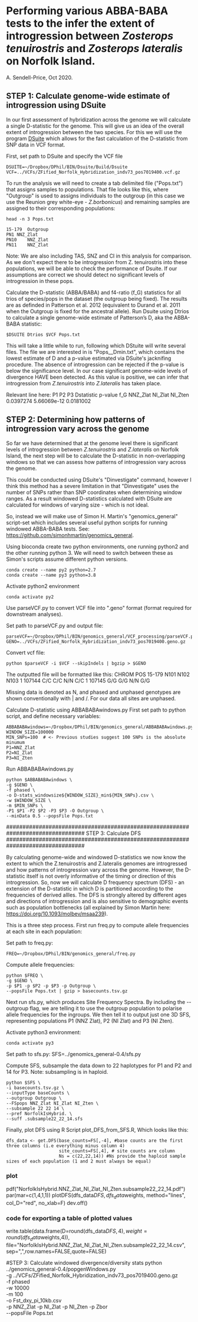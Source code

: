 # Performing various ABBA-BABA tests to the infer the extent of introgression between *Zosterops tenuirostris* and *Zosterops lateralis* on Norfolk Island.
A. Sendell-Price, Oct 2020.

## STEP 1: Calculate genome-wide estimate of introgression using DSuite
In our first assessment of hybridization across the genome we will calculate a single D-statistic for the genome. This will give us an idea of the overall extent of introgression between the two species. For this we will use the program [DSuite](https://github.com/millanek/Dsuite) which allows for the fast calculation of the D-statistic from SNP data in VCF format.

First, set path to DSuite and specify the VCF file
```
DSUITE=~/Dropbox/DPhil/BIN/Dsuite/Build/Dsuite
VCF=../VCFs/ZFified_Norfolk_Hybridization_indv73_pos7019400.vcf.gz
```
To run the analysis we will need to create a tab delimited file ("Pops.txt") that assigns samples to populations. That file looks like this, where "Outgroup" is used to assigns individuals to the outgroup (in this case we use the Reunion grey white-eye - *Z.borbonicus*) and remaining samples are assigned to their corresponding populations:

```
head -n 3 Pops.txt
```
```
15-179	Outgroup
PN1	NNZ_Zlat
PN10	NNZ_Zlat
PN11	NNZ_Zlat
```

Note: We are also including TAS, SNZ and CI in this analysis for comparison. As we don't expect there to be introgression from Z. tenuirostris into these populations, we will be able to check the performance of Dsuite. If our assumptions are correct we should detect no significant levels of introgression in these pops.

Calculate the D-statistic (ABBA/BABA) and f4-ratio (f_G) statistics for all trios of species/pops in the dataset (the outgroup being fixed). The results are as definded in Patterson et al. 2012 (equivalent to Durand et al. 2011 when the Outgroup is fixed for the ancestral allele). Run Dsuite using Dtrios to calculate a single genome-wide estimate of Patterson’s D, aka the ABBA-BABA statistic:

```
$DSUITE Dtrios $VCF Pops.txt
```

This will take a little while to run, following which DStuite will write several files. The file we are interested in is "Pops__Dmin.txt", which contains the lowest estimate of D and a p-value estimated via DSuite's jacknifing procedure. The absence of introgression can be rejected if the p-value is below the significance level. In our case significant genome-wide levels of divergence HAVE been detected. As this value is positive, we can infer that introgression from *Z.tenuirostris* into *Z.lateralis* has taken place.

Relevant line here:
P1	        P2	      P3	      Dstatistic    p-value	      f_G
NNZ_Zlat	  NI_Zlat	  NI_Zten	  0.0397274	    5.66069e-12	  0.0181002



## STEP 2: Determining how patterns of introgression vary across the genome

So far we have determined that at the genome level there is significant levels of introgression between *Z.tenuirostris* and *Z.lateralis* on Norfolk Island, the next step will be to calculate the D-statistic in non-overlapping windows so that we can assess how patterns of introgression vary across the genome.

This could be conducted using DSuite's "Dinvestigate" command, however I think this method has a severe limitation in that "Dinvestigate" uses the number of SNPs rather than SNP coordinates when determining window ranges. As a result windowed D-statistics calculated with DSuite are calculated for windows of varying size - which is not ideal.

So, instead we will make use of Simon H. Martin's "genomics_general" script-set which includes several useful python scripts for running windowed ABBA-BABA tests. See: https://github.com/simonhmartin/genomics_general.

Using bioconda create two python environments, one running python2 and the other running python 3. We will need to switch between these as Simon's scripts assume different python versions.

```
conda create --name py2 python=2.7
conda create --name py3 python=3.8
```

Activate python2 environment
```
conda activate py2
```

Use parseVCF.py to convert VCF file into ".geno" format (format required for downstream analyses).

Set path to parseVCF.py and output file:
```
parseVCF=~/Dropbox/DPhil/BIN/genomics_general/VCF_processing/parseVCF.py
GENO=../VCFs/ZFified_Norfolk_Hybridization_indv73_pos7019400.geno.gz
```

Convert vcf file:
```
python $parseVCF -i $VCF --skipIndels | bgzip > $GENO
```

The outputted file will be formatted like this:
CHROM	POS	    15-179	N101	N102	N103
1      107144	C/C	    C/C   N/N	  C/C
1	    107145	G/G	    G/G	  N/N   G/G

Missing data is denoted as N, and phased and unphased genotypes are shown conventionally with | and /. For our data all sites are unphased.

Calculate D-statistic using ABBABABAwindows.py
First set path to python script, and define necessary variables:
```
ABBABABAwindows=~/Dropbox/DPhil/BIN/genomics_general/ABBABABAwindows.py
WINDOW_SIZE=100000
MIN_SNPs=100  # <- Previous studies suggest 100 SNPs is the absolute minumum
P1=NNZ_Zlat
P2=NI_Zlat
P3=NI_Zten
```

Run ABBABABAwindows.py
```
python $ABBABABAwindows \
-g $GENO \
-f phased \
-o D-stats_windowsize${WINDOW_SIZE}_min${MIN_SNPs}.csv \
-w $WINDOW_SIZE \
-m $MIN_SNPs \
-P1 $P1 -P2 $P2 -P3 $P3 -O Outgroup \
--minData 0.5 --popsFile Pops.txt
```

################################################################################
STEP 3: Calculate DFS
################################################################################

By calculating genome-wide and windowed D-statistics we now know the extent to which the Z.tenuirostris and Z.lateralis genomes are introgressed and how patterns of introgression vary across the genome. However, the D-statistic itself is not overly informative of the timing or direction of this introgression. So, now we will calculate D frequency spectrum (DFS) - an extension of the D-statistic in which D is partitioned according to the frequencies of derived allles. The DFS is strongly altered by different ages and directions of introgression and is also sensitive to demographic events such as population bottlenecks (all explained by Simon Martin here: https://doi.org/10.1093/molbev/msaa239).

This is a three step process. First run freq.py to compute allele frequencies at each site in each population:

Set path to freq.py:
```
FREQ=~/Dropbox/DPhil/BIN/genomics_general/freq.py
```

Compute allele frequencies:
```
python $FREQ \
-g $GENO \
-p $P1 -p $P2 -p $P3 -p Outgroup \
--popsFile Pops.txt | gzip > basecounts.tsv.gz
```

Next run sfs.py, which produces Site Frequency Spectra. By including the --outgroup flag, we are telling it to use the outgroup population to polarise allele frequencies for the ingroups. We then tell it to output just one 3D SFS, representing populations P1 (NNZ Zlat), P2 (NI Zlat) and P3 (NI Zten).

Activate python3 environment:
```
conda activate py3
```

Set path to sfs.py:
SFS=../genomics_general-0.4/sfs.py

Compute SFS, subsample the data down to 22 haplotypes for P1 and P2 and 14 for P3. Note: subsampling is in haploid.

```
python $SFS \
-i basecounts.tsv.gz \
--inputType baseCounts \
--outgroup Outgroup \
--FSpops NNZ_Zlat NI_Zlat NI_Zten \
--subsample 22 22 14 \
--pref NorfolkIsHybrid. \
--suff .subsample22_22_14.sfs
```

Finally, plot DFS using R Script plot_DFS_from_SFS.R, Which looks like this:

```{r}
dfs_data <- get.DFS(base_counts=FS[,-4], #base counts are the first three columns (i.e everything minus column 4)
                    site_counts=FS[,4], # site counts are column
                    Ns = c(22,22,14)) #Ns provide the haploid sample sizes of each population (1 and 2 must always be equal)
```

### plot

pdf("NorfolkIsHybrid.NNZ_Zlat_NI_Zlat_NI_Zten.subsample22_22_14.pdf")
par(mar=c(1,4,1,1))
plotDFS(dfs_data$DFS, dfs_data$weights, method="lines", col_D="red", no_xlab=F)
dev.off()

### code for exporting a table of plotted values
write.table(data.frame(D=round(dfs_data$DFS,4),
                        weight=round(dfs_data$weights,4)),
             file="NorfolkIsHybrid.NNZ_Zlat_NI_Zlat_NI_Zten.subsample22_22_14.csv",
             sep=",",row.names=FALSE,quote=FALSE)




#STEP 3: Calculate windowed divergence/diversity stats
python ../genomics_general-0.4/popgenWindows.py \
-g ../VCFs/ZFified_Norfolk_Hybridization_indv73_pos7019400.geno.gz \
-f phased \
-w 10000 \
-m 100 \
-o Fst_dxy_pi_10kb.csv \
-p NNZ_Zlat -p NI_Zlat -p NI_Zten -p Zbor \
--popsFile Pops.txt
